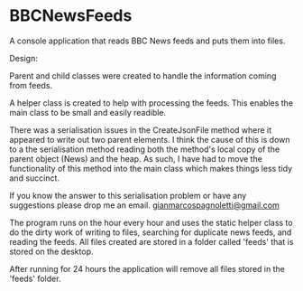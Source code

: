 # BBCNewsFeeds
A console application that reads BBC News feeds and puts them into files. 


Design:

Parent and child classes were created to handle the information coming from feeds.

A helper class is created to help with processing the feeds. This enables the main class to be small and easily readible.

There was a serialisation issues in the CreateJsonFile method where it appeared to write out two parent elements.
I think the cause of this is down to a the serialisation method reading both the method's local copy of the parent object (News) and the heap. As such, I have had to move the functionality of this method into the main class which makes things less tidy and succinct. 

If you know the answer to this serialisation problem or have any suggestions please drop me an email. gianmarcospagnoletti@gmail.com

The program runs on the hour every hour and uses the static helper class to do the dirty work of writing to files, searching for duplicate news feeds, and reading the feeds. All files created are stored in a folder called 'feeds' that is stored on the desktop.

After running for 24 hours the application will remove all files stored in the 'feeds' folder. 
